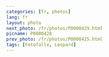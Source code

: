 ```yaml
---
categories: [fr, photos]
lang: fr
layout: photo
next_photo: /fr/photos/P0000429.html
picname: P0000428
prev_photo: /fr/photos/P0000425.html
tags: [Fotofalle, Leopard]
---
```

